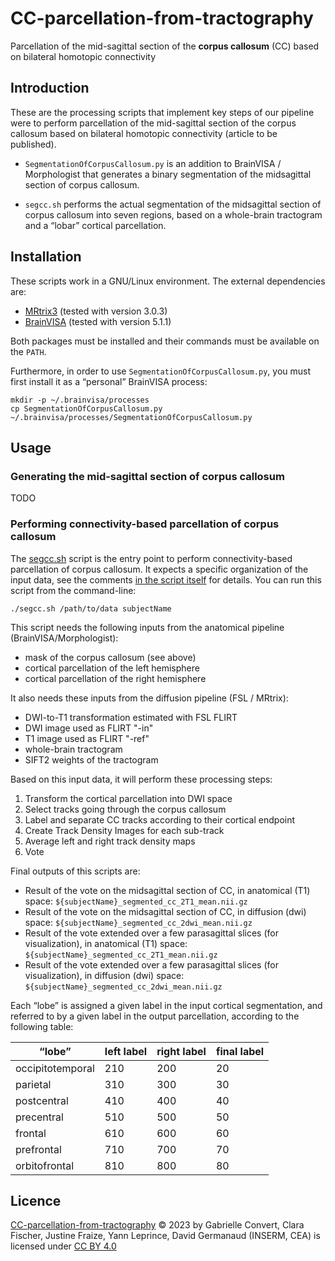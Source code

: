 # CC-parcellation-from-tractography
Parcellation of the mid-sagittal section of the **corpus callosum** (CC) based on bilateral homotopic connectivity


## Introduction

These are the processing scripts that implement key steps of our pipeline were to perform parcellation of the mid-sagittal section of the corpus callosum based on bilateral homotopic connectivity (article to be published).

- `SegmentationOfCorpusCallosum.py` is an addition to BrainVISA / Morphologist that generates a binary segmentation of the midsagittal section of corpus callosum.

- `segcc.sh` performs the actual segmentation of the midsagittal section of corpus callosum into seven regions, based on a whole-brain tractogram and a “lobar” cortical parcellation.


## Installation

These scripts work in a GNU/Linux environment. The external dependencies are:

- [MRtrix3](https://www.mrtrix.org/) (tested with version 3.0.3)
- [BrainVISA](https://brainvisa.info/) (tested with version 5.1.1)

Both packages must be installed and their commands must be available on the `PATH`.

Furthermore, in order to use `SegmentationOfCorpusCallosum.py`, you must first install it as a “personal” BrainVISA process:

```shell
mkdir -p ~/.brainvisa/processes
cp SegmentationOfCorpusCallosum.py ~/.brainvisa/processes/SegmentationOfCorpusCallosum.py
```

## Usage

### Generating the mid-sagittal section of corpus callosum

TODO


### Performing connectivity-based parcellation of corpus callosum

The [segcc.sh](./segcc.sh) script is the entry point to perform connectivity-based parcellation of corpus callosum. It expects a specific organization of the input data, see the comments [in the script itself](./segcc.sh) for details. You can run this script from the command-line:

```shell
./segcc.sh /path/to/data subjectName
```

This script needs the following inputs from the anatomical pipeline (BrainVISA/Morphologist):

- mask of the corpus callosum (see above)
- cortical parcellation of the left hemisphere
- cortical parcellation of the right hemisphere

It also needs these inputs from the diffusion pipeline (FSL / MRtrix):

- DWI-to-T1 transformation estimated with FSL FLIRT
- DWI image used as FLIRT "-in"
- T1 image used as FLIRT "-ref"
- whole-brain tractogram
- SIFT2 weights of the tractogram

Based on this input data, it will perform these processing steps:
1. Transform the cortical parcellation into DWI space
2. Select tracks going through the corpus callosum
3. Label and separate CC tracks according to their cortical endpoint
4. Create Track Density Images for each sub-track
5. Average left and right track density maps
6. Vote

Final outputs of this scripts are:

- Result of the vote on the midsagittal section of CC, in anatomical (T1) space:
  `${subjectName}_segmented_cc_2T1_mean.nii.gz`
- Result of the vote on the midsagittal section of CC, in diffusion (dwi) space:
  `${subjectName}_segmented_cc_2dwi_mean.nii.gz`
- Result of the vote extended over a few parasagittal slices (for visualization),
  in anatomical (T1) space:
  `${subjectName}_segmented_cc_2T1_mean.nii.gz`
- Result of the vote extended over a few parasagittal slices (for visualization),
  in diffusion (dwi) space:
  `${subjectName}_segmented_cc_2dwi_mean.nii.gz`

Each “lobe” is assigned a given label in the input cortical segmentation, and referred to by a given label in the output parcellation, according to the following table:

|     “lobe”       | left label  | right label | final label |
| -----------------| ----------- | ----------- | ----------- |
| occipitotemporal | 210         | 200         | 20          |
| parietal         | 310         | 300         | 30          |
| postcentral      | 410         | 400         | 40          |
| precentral       | 510         | 500         | 50          |
| frontal          | 610         | 600         | 60          |
| prefrontal       | 710         | 700         | 70          |
| orbitofrontal    | 810         | 800         | 80          |


## Licence

[CC-parcellation-from-tractography](https://github.com/neurospin/CC-parcellation-from-tractography) © 2023 by Gabrielle Convert, Clara Fischer, Justine Fraize, Yann Leprince, David Germanaud (INSERM, CEA) is licensed under [CC BY 4.0](http://creativecommons.org/licenses/by/4.0/?ref=chooser-v1)
